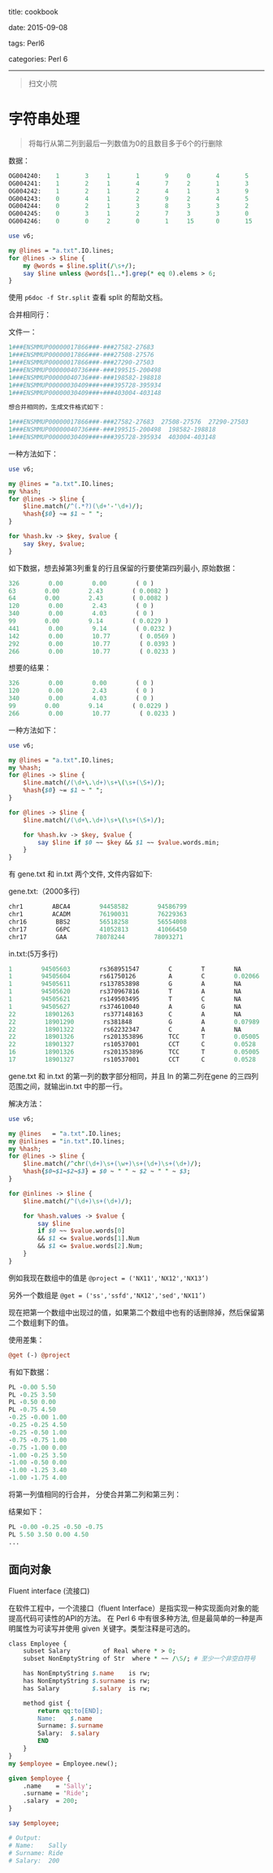 title:  cookbook

date: 2015-09-08

tags: Perl6

categories: Perl 6

---

<blockquote class='blockquote-center'>扫文小院</blockquote>

# 字符串处理

> 将每行从第二列到最后一列数值为0的且数目多于6个的行删除

数据：

``` perl
OG004240:    1       3     1       1       9     0       4       5       1     1       6    1     2
OG004241:    1       2     1       4       7     2       1       3       1     2       9    1     1
OG004242:    1       2     1       2       4     1       3       9       2     2       4    2     2
OG004243:    0       4     1       2       9     2       4       5       1     2       3    1     1
OG004244:    0       2     1       3       8     3       3       2       2     3       4    2     2
OG004245:    0       3     1       2       7     3       3       0       3     2       7    2     2
OG004246:    0       0     2       0       1     15      0       15      0     0       1    0     1
```

``` perl
use v6;

my @lines = "a.txt".IO.lines;
for @lines -> $line {
    my @words = $line.split(/\s+/);
    say $line unless @words[1..*].grep(* eq 0).elems > 6;
}
```

使用 `p6doc -f Str.split` 查看 split 的帮助文档。

合并相同行：



文件一：

``` perl
1###ENSMMUP00000017866###-###27582-27683
1###ENSMMUP00000017866###-###27508-27576
1###ENSMMUP00000017866###-###27290-27503
1###ENSMMUP00000040736###-###199515-200498
1###ENSMMUP00000040736###-###198582-198818
1###ENSMMUP00000030409###+###395728-395934
1###ENSMMUP00000030409###+###403004-403148

想合并相同的，生成文件格式如下：

1###ENSMMUP00000017866###-###27582-27683  27508-27576  27290-27503  
1###ENSMMUP00000040736###-###199515-200498  198582-198818
1###ENSMMUP00000030409###+###395728-395934  403004-403148
```

一种方法如下：

``` perl
use v6;

my @lines = "a.txt".IO.lines;
my %hash;
for @lines -> $line {
    $line.match(/^(.*?)(\d+'-'\d+)/);
    %hash{$0} ~= $1 ~ " ";
}

for %hash.kv -> $key, $value {
    say $key, $value;
}
```

如下数据，想去掉第3列重复的行且保留的行要使第四列最小, 原始数据：

``` perl
326        0.00        0.00        ( 0 )
63        0.00        2.43        ( 0.0082 )
64        0.00        2.43        ( 0.0082 )
120        0.00        2.43        ( 0 )
340        0.00        4.03        ( 0 )
99        0.00        9.14        ( 0.0229 )
441        0.00        9.14        ( 0.0232 )
142        0.00        10.77        ( 0.0569 )
292        0.00        10.77        ( 0.0393 )
266        0.00        10.77        ( 0.0233 )
```

想要的结果：

``` perl
326        0.00        0.00        ( 0 )
120        0.00        2.43        ( 0 )
340        0.00        4.03        ( 0 )
99        0.00        9.14        ( 0.0229 )
266        0.00        10.77        ( 0.0233 )
```

一种方法如下：

``` perl
use v6;

my @lines = "a.txt".IO.lines;
my %hash;
for @lines -> $line {
    $line.match(/(\d+\.\d+)\s+\(\s+(\S+)/);
    %hash{$0} ~= $1 ~ " ";
}

for @lines -> $line {
    $line.match(/(\d+\.\d+)\s+\(\s+(\S+)/);

    for %hash.kv -> $key, $value {
        say $line if $0 ~~ $key && $1 ~~ $value.words.min;
    }
}
```

有 gene.txt 和 in.txt 两个文件, 文件内容如下:

gene.txt:（2000多行)

``` perl
chr1        ABCA4        94458582        94586799
chr1        ACADM        76190031        76229363
chr16        BBS2        56518258        56554008
chr17        G6PC        41052813        41066450
chr17        GAA        78078244        78093271
```

in.txt:(5万多行)

``` perl
1        94505603        rs368951547        C        T        NA        NA
1        94505604        rs61750126         A        C        0.02066    NA
1        94505611        rs137853898        G        A        NA        not-provided
1        94505620        rs370967816        T        A        NA        NA
1        94505621        rs149503495        T        C        NA        NA
1        94505627        rs374610040        A        G        NA        NA
22        18901263        rs377148163       C        A        NA        NA
22        18901290        rs381848          G        A        0.07989   NA
22        18901322        rs62232347        C        A        NA        NA
22        18901326        rs201353896       TCC      T        0.05005   NA
22        18901327        rs10537001        CCT      C        0.0528    NA
16        18901326        rs201353896       TCC      T        0.05005   NA
17        18901327        rs10537001        CCT      C        0.0528    NA
```

gene.txt 和 in.txt 的第一列的数字部分相同，并且 In 的第二列在gene 的三四列范围之间，就输出in.txt 中的那一行。

解决方法：

``` perl
use v6;

my @lines   = "a.txt".IO.lines;
my @inlines = "in.txt".IO.lines;
my %hash;
for @lines -> $line {
    $line.match(/^chr(\d+)\s+(\w+)\s+(\d+)\s+(\d+)/);
    %hash{$0~$1~$2~$3} = $0 ~ " " ~ $2 ~ " " ~ $3;
}

for @inlines -> $line {
    $line.match(/^(\d+)\s+(\d+)/);

    for %hash.values -> $value {
        say $line
        if $0 ~~ $value.words[0]
        && $1 <= $value.words[1].Num
        && $1 <= $value.words[2].Num;
    }
}
```

例如我现在数组中的值是 `@project = ('NX11','NX12','NX13’)`

另外一个数组是 `@get = ('ss','ssfd','NX12','sed','NX11’)`

现在把第一个数组中出现过的值，如果第二个数组中也有的话删除掉，然后保留第二个数组剩下的值。

使用差集：

``` perl
@get (-) @project
```



有如下数据：

``` perl
PL -0.00 5.50
PL -0.25 3.50
PL -0.50 0.00
PL -0.75 4.50
-0.25 -0.00 1.00
-0.25 -0.25 4.50
-0.25 -0.50 1.00
-0.75 -0.75 1.00
-0.75 -1.00 0.00
-1.00 -0.25 3.50
-1.00 -0.50 0.00
-1.00 -1.25 3.40
-1.00 -1.75 4.00
```

将第一列值相同的行合并， 分使合并第二列和第三列：

结果如下：

``` perl
PL -0.00 -0.25 -0.50 -0.75
PL 5.50 3.50 0.00 4.50
...
```



## 面向对象

Fluent interface (流接口)

在软件工程中，一个流接口（fluent Interface）是指实现一种实现面向对象的能提高代码可读性的API的方法。
在 Perl 6 中有很多种方法, 但是最简单的一种是声明属性为可读写并使用 given 关键字。类型注释是可选的。

``` perl
class Employee {
    subset Salary         of Real where * > 0;
    subset NonEmptyString of Str  where * ~~ /\S/; # 至少一个非空白符号

    has NonEmptyString $.name    is rw;
    has NonEmptyString $.surname is rw;
    has Salary         $.salary  is rw;

    method gist {
        return qq:to[END];
        Name:    $.name
        Surname: $.surname
        Salary:  $.salary
        END
    }
}
my $employee = Employee.new();

given $employee {
    .name    = 'Sally';
    .surname = 'Ride';
    .salary  = 200;
}

say $employee;

# Output:
# Name:    Sally
# Surname: Ride
# Salary:  200
```
